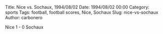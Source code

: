Title: Nice vs. Sochaux, 1994/08/02
Date: 1994/08/02 00:00
Category: sports
Tags: football, football scores, Nice, Sochaux
Slug: nice-vs-sochaux
Author: carbonero


Nice 1 - 0 Sochaux
